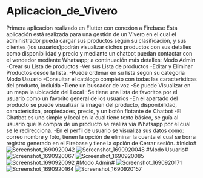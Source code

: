 # Aplicacion_de_Vivero
 Primera aplicacion realizado en Flutter con conexion a Firebase
Esta aplicación está realizada para una gestión de un Vivero en el cual el administrador pueda cargar sus productos según su clasificación, y sus clientes (los usuarios)podrán visualizar dichos productos con sus detalles como disponibilidad y precio y mediante un chatbot puedan contactar con el vendedor mediante Whatsapp; a continuación más detalles:
Modo Admin
-Crear su Lista de productos
-Ver sus Lista de productos
-Editar y Eliminar Productos desde la lista.
-Puede ordenar en su lista según su categoría
Modo Usuario
-Consultar el catálogo completo con todas las características del producto, incluida
-Tiene un buscador de voz
-Se puede Visualizar en un mapa la ubicación del Local
-Se tiene una lista de favoritos por el usuario como un favorito general de los usuarios
-En el apartado del producto se puede visualizar la imagen del producto, disponibilidad, característica, propiedades, precio, y un botón flotante de Chatbot
-El Chatbot es uno simple y local en la cual tiene texto básico, se guía al usuario que la compra de un producto se realiza vía Whatsapp por el cual se le redirecciona.
-En el perfil de usuario se visualiza sus datos como: correo nombre y foto, tienen la opción de eliminar la cuenta el cual se borra registro generado en el Firebase y tiene la opción de Cerrar sesión.
#Inicio#
![Screenshot_1690920042](https://github.com/so-cryto/App-Vivero/assets/82790534/4382570e-5009-4bf4-bb8e-cbfe68104d1a)
![Screenshot_1690920048](https://github.com/so-cryto/App-Vivero/assets/82790534/2d4ca9a4-1403-48c3-a928-8b4a34a7e416)
#Modo Usuario#
![Screenshot_1690920067](https://github.com/so-cryto/App-Vivero/assets/82790534/6bb99b3a-3fd1-4408-b6c3-8d1e6bdae19c)
![Screenshot_1690920085](https://github.com/so-cryto/App-Vivero/assets/82790534/3c3e9097-6253-4f4f-b3e7-f19b58630b76)
![Screenshot_1690920092](https://github.com/so-cryto/App-Vivero/assets/82790534/61a11ede-b5b9-45c6-97b6-53ed36b6f76b)
#Modo Admin#
![Screenshot_1690920171](https://github.com/so-cryto/App-Vivero/assets/82790534/7bfe6553-e210-4ef6-9bdc-76d3a7a44699)
![Screenshot_1690920164](https://github.com/so-cryto/App-Vivero/assets/82790534/1dfd645d-d211-4698-ae5d-82d118983c89)
![Screenshot_1690920157](https://github.com/so-cryto/App-Vivero/assets/82790534/93abee9d-f984-4e0e-ad20-03d79b85bf59)
